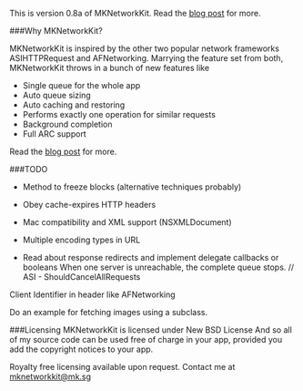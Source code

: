 This is version 0.8a of MKNetworkKit. Read the <a href="http://mk.sg/mknk"> blog post</a> for more.

###Why MKNetworkKit?

MKNetworkKit is inspired by the other two popular network frameworks ASIHTTPRequest and AFNetworking.
Marrying the feature set from both, MKNetworkKit throws in a bunch of new features like

* Single queue for the whole app
* Auto queue sizing
* Auto caching and restoring
* Performs exactly one operation for similar requests
* Background completion
* Full ARC support

Read the <a href="http://mk.sg/mknk"> blog post</a> for more.

###TODO
* Method to freeze blocks (alternative techniques probably)
* Obey cache-expires HTTP headers

* Mac compatibility and XML support (NSXMLDocument)
* Multiple encoding types in URL
* Read about response redirects and implement delegate callbacks or booleans
When one server is unreachable, the complete queue stops. // ASI - ShouldCancelAllRequests

Client Identifier in header like AFNetworking

Do an example for fetching images using a subclass.

###Licensing
MKNetworkKit is licensed under New BSD License
And so all of my source code can be used free of charge in your app, provided you add the copyright notices to your app.

Royalty free licensing available upon request. Contact me at <a href="mailto:mknetworkkit@mk.sg"> mknetworkkit@mk.sg </a>
